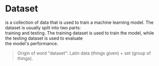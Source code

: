 # Dataset
is a collection of data that is used to train a machine learning model. The dataset is usually split into two parts:  
training and testing. The training dataset is used to train the model, while the testing dataset is used to evaluate  
the model's performance.

> Origin of word "dataset": Latin data (things given) + set (group of things).